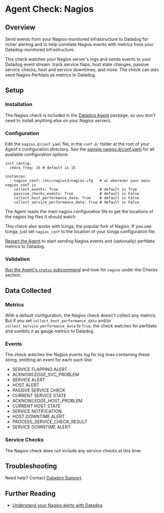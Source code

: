 # Agent Check: Nagios

## Overview

Send events from your Nagios-monitored infrastructure to Datadog for richer alerting and to help correlate Nagios events with metrics from your Datadog-monitored infrastructure.

This check watches your Nagios server's logs and sends events to your Datadog event stream: track service flaps, host state changes, passive service checks, host and service downtimes, and more. The check can also send Nagios Perfdata as metrics to Datadog.

## Setup
### Installation

The Nagios check is included in the [Datadog Agent][1] package, so you don't need to install anything else on your Nagios servers.

### Configuration

Edit the `nagios.d/conf.yaml` file, in the `conf.d/` folder at the root of your Agent's configuration directory. See the [sample nagios.d/conf.yaml][2] for all available configuration options:

```
init_config:
  check_freq: 15 # default is 15

instances:
  - nagios_conf: /etc/nagios3/nagios.cfg   # or wherever your main nagios conf is
    collect_events: True                   # default is True
    passive_checks_events: True            # default is False
    collect_host_performance_data: True    # default is False
    collect_service_performance_data: True # default is False
```

The Agent reads the main nagios configuration file to get the locations of the nagios log files it should watch.

This check also works with Icinga, the popular fork of Nagios. If you use Icinga, just set `nagios_conf` to the location of your Icinga configuration file.

[Restart the Agent][3] to start sending Nagios events and (optionally) perfdata metrics to Datadog.

### Validation

[Run the Agent's `status` subcommand][4] and look for `nagios` under the Checks section.

## Data Collected
### Metrics

With a default configuration, the Nagios check doesn't collect any metrics. But if you set `collect_host_performance_data` and/or `collect_service_performance_data` to `True`, the check watches for perfdata and sumbits it as gauge metrics to Datadog.

### Events

The check watches the Nagios events log for log lines containing these string, emitting an event for each such line:

- SERVICE FLAPPING ALERT
- ACKNOWLEDGE_SVC_PROBLEM
- SERVICE ALERT
- HOST ALERT
- PASSIVE SERVICE CHECK
- CURRENT SERVICE STATE
- ACKNOWLEDGE_HOST_PROBLEM
- CURRENT HOST STATE
- SERVICE NOTIFICATION
- HOST DOWNTIME ALERT
- PROCESS_SERVICE_CHECK_RESULT
- SERVICE DOWNTIME ALERT

### Service Checks
The Nagios check does not include any service checks at this time.

## Troubleshooting
Need help? Contact [Datadog Support][5].

## Further Reading

* [Understand your Nagios alerts with Datadog][6]


[1]: https://app.datadoghq.com/account/settings#agent
[2]: https://github.com/DataDog/integrations-core/blob/master/nagios/datadog_checks/nagios/data/conf.yaml.example
[3]: https://docs.datadoghq.com/agent/faq/agent-commands/#start-stop-restart-the-agent
[4]: https://docs.datadoghq.com/agent/faq/agent-commands/#agent-status-and-information
[5]: https://docs.datadoghq.com/help/
[6]: https://www.datadoghq.com/blog/nagios-monitoring/
